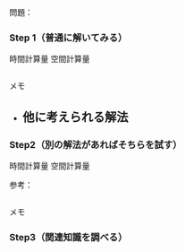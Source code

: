 問題：

### Step 1（普通に解いてみる）

時間計算量
空間計算量

```Go

```
メモ
- 他に考えられる解法
    - 

### Step2（別の解法があればそちらを試す）

時間計算量
空間計算量

参考：

```Go

```

メモ


### Step3（関連知識を調べる）
